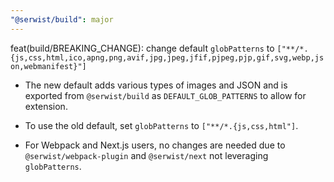 ```yaml
---
"@serwist/build": major
---
```


feat(build/BREAKING_CHANGE): change default `globPatterns` to `["**/*.{js,css,html,ico,apng,png,avif,jpg,jpeg,jfif,pjpeg,pjp,gif,svg,webp,json,webmanifest}"]`

- The new default adds various types of images and JSON and is exported from `@serwist/build` as `DEFAULT_GLOB_PATTERNS` to allow for extension.

- To use the old default, set `globPatterns` to `["**/*.{js,css,html"]`.

- For Webpack and Next.js users, no changes are needed due to `@serwist/webpack-plugin` and `@serwist/next` not leveraging `globPatterns`.